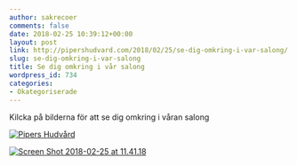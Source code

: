 ```yaml
---
author: sakrecoer
comments: false
date: 2018-02-25 10:39:12+00:00
layout: post
link: http://pipershudvard.com/2018/02/25/se-dig-omkring-i-var-salong/
slug: se-dig-omkring-i-var-salong
title: Se dig omkring i vår salong
wordpress_id: 734
categories:
- Okategoriserade
---
```


Kilcka på bilderna för att se dig omkring i våran salong


[![Pipers Hudvård](https://pipershudvard.files.wordpress.com/2018/02/screen-shot-2018-02-25-at-11-35-36-e1519555415393.png)](https://kuula.co/share/7lx6n)

[![Screen Shot 2018-02-25 at 11.41.18](https://pipershudvard.files.wordpress.com/2018/02/screen-shot-2018-02-25-at-11-41-18.png)](https://kuula.co/share/7lx6T)
